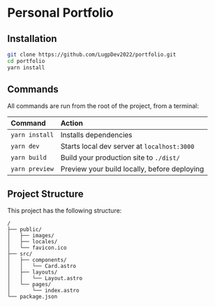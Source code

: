 # Personal Portfolio

<!-- TODO: Add introduction -->

<!-- TODO: Add table of contents -->

## Installation

```sh
git clone https://github.com/LugpDev2022/portfolio.git
cd portfolio
yarn install
```

## Commands

All commands are run from the root of the project, from a terminal:

| Command        | Action                                       |
| :------------- | :------------------------------------------- |
| `yarn install` | Installs dependencies                        |
| `yarn dev`     | Starts local dev server at `localhost:3000`  |
| `yarn build`   | Build your production site to `./dist/`      |
| `yarn preview` | Preview your build locally, before deploying |

## Project Structure

<!-- TODO: Finish folder structure -->

This project has the following structure:

```text
/
├── public/
│   ├── images/
│   ├── locales/
│   └── favicon.ico
├── src/
│   ├── components/
│   │   └── Card.astro
│   ├── layouts/
│   │   └── Layout.astro
│   └── pages/
│       └── index.astro
└── package.json
```
